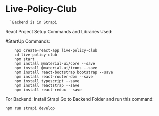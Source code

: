 # Live-Policy-Club

```Frontend in React with Redux
  `Backend is in Strapi
```

React Project Setup Commands and Libraries Used:

#StartUp Commands:
```
    npx create-react-app live-policy-club
    cd live-policy-club
    npm start
    npm install @material-ui/core --save
    npm install @material-ui/icons --save
    npm install react-bootstrap bootstrap --save
    npm install react-router-dom --save
    npm install typescript --save
    npm install reactstrap --save
    npm install react-redux --save
```

For Backend:
  Install Strapi
  Go to Backend Folder and run this command:
  ```
  npm run strapi develop
  ```
